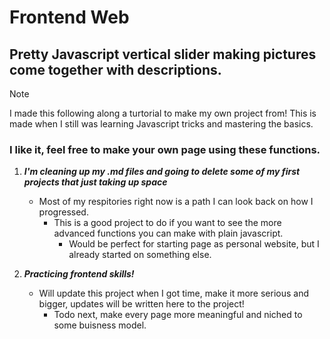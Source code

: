 # Frontend Web

## Pretty Javascript vertical slider making pictures come together with descriptions.
> [!NOTE]
> I made this following along a turtorial to make my own project from!
> This is made when I still was learning Javascript tricks and mastering the basics.

### I like it, feel free to make your own page using these functions.
1. ***I'm cleaning up my .md files and going to delete some of my first projects that just taking up space***
   - Most of my respitories right now is a path I can look back on how I progressed.
     - This is a good project to do if you want to see the more advanced functions you can make with plain javascript.
       - Would be perfect for starting page as personal website, but I already started on something else.    

2. ***Practicing frontend skills!***
   - Will update this project when I got time, make it more serious and bigger, updates will be written here to the project!
      - Todo next, make every page more meaningful and niched to some buisness model.

